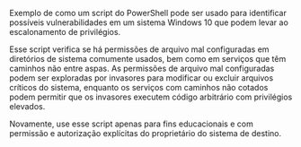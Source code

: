 Exemplo de como um script do PowerShell pode ser usado para identificar possíveis vulnerabilidades em um sistema Windows 10 que podem levar ao escalonamento de privilégios.

Esse script verifica se há permissões de arquivo mal configuradas em diretórios de sistema comumente usados, bem como em serviços que têm caminhos não entre aspas. As permissões de arquivo mal configuradas podem ser exploradas por invasores para modificar ou excluir arquivos críticos do sistema, enquanto os serviços com caminhos não cotados podem permitir que os invasores executem código arbitrário com privilégios elevados.

Novamente, use esse script apenas para fins educacionais e com permissão e autorização explícitas do proprietário do sistema de destino.




